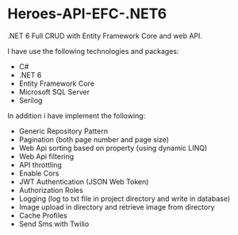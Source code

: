 # Heroes-API-EFC-.NET6
.NET 6 Full CRUD with Entity Framework Core and web API.

I have use the following technologies and packages:
- C#
- .NET 6
- Entity Framework Core
- Microsoft SQL Server
- Serilog

In addition i have implement the following:
- Generic Repository Pattern
- Pagination (both page number and page size)
- Web Api sorting based on property (using dynamic LINQ)
- Web Api filtering
- API throttling
- Enable Cors
- JWT Authentication (JSON Web Token)
- Authorization Roles
- Logging (log to txt file in project directory and write in database)
- Image upload in directory and retrieve image from directory
- Cache Profiles
- Send Sms with Twilio
